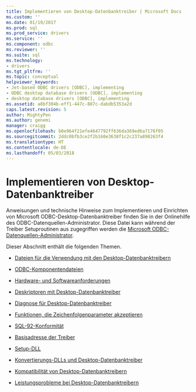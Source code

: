 ```yaml
---
title: Implementieren von Desktop-Datenbanktreiber | Microsoft Docs
ms.custom: ''
ms.date: 01/19/2017
ms.prod: sql
ms.prod_service: drivers
ms.service: ''
ms.component: odbc
ms.reviewer: ''
ms.suite: sql
ms.technology:
- drivers
ms.tgt_pltfrm: ''
ms.topic: conceptual
helpviewer_keywords:
- Jet-based ODBC drivers [ODBC], implementing
- ODBC desktop database drivers [ODBC], implementing
- desktop database drivers [ODBC], implementing
ms.assetid: a8bf304b-eff1-447c-887c-dabdb5353a2d
caps.latest.revision: 5
author: MightyPen
ms.author: genemi
manager: craigg
ms.openlocfilehash: b0e964f21efe4647792ff636da369ed6a7176f05
ms.sourcegitcommit: 2ddc0bfb3ce2f2b160e3638f1c2c237a898263f4
ms.translationtype: HT
ms.contentlocale: de-DE
ms.lasthandoff: 05/03/2018
---
```

# <a name="implementing-desktop-database-drivers"></a>Implementieren von Desktop-Datenbanktreiber
Anweisungen und technische Hinweise zum Implementieren und Einrichten von Microsoft ODBC-Desktop-Datenbanktreiber finden Sie in der Onlinehilfe des ODBC-Datenquellen-Administrator. Diese Datei kann während der Treiber Setuproutinen aus zugegriffen werden die [Microsoft ODBC-Datenquellen-Administrator](../../odbc/admin/odbc-data-source-administrator.md).  
  
 Dieser Abschnitt enthält die folgenden Themen.  
  
-   [Dateien für die Verwendung mit den Desktop-Datenbanktreibern](../../odbc/microsoft/files-to-use-with-the-desktop-database-drivers.md)  
  
-   [ODBC-Komponentendateien](../../odbc/microsoft/odbc-component-files.md)  
  
-   [Hardware- und Softwareanforderungen](../../odbc/microsoft/hardware-and-software-requirements-odbc.md)  
  
-   [Deskriptoren mit Desktop-Datenbanktreiber](../../odbc/microsoft/descriptors-and-desktop-database-drivers.md)  
  
-   [Diagnose für Desktop-Datenbanktreiber](../../odbc/microsoft/diagnostics-for-desktop-database-drivers.md)  
  
-   [Funktionen, die Zeichenfolgenparameter akzeptieren](../../odbc/microsoft/functions-accepting-string-parameters.md)  
  
-   [SQL-92-Konformität](../../odbc/microsoft/sql-92-compliance.md)  
  
-   [Basisadresse der Treiber](../../odbc/microsoft/base-address-of-drivers.md)  
  
-   [Setup-DLL](../../odbc/microsoft/setup-dll.md)  
  
-   [Konvertierungs-DLLs und Desktop-Datenbanktreiber](../../odbc/microsoft/translation-dlls-and-desktop-database-drivers.md)  
  
-   [Kompatibilität von Desktop-Datenbanktreibern](../../odbc/microsoft/desktop-database-driver-compatibility.md)  
  
-   [Leistungsprobleme bei Desktop-Datenbanktreibern](../../odbc/microsoft/desktop-database-driver-performance-issues.md)
